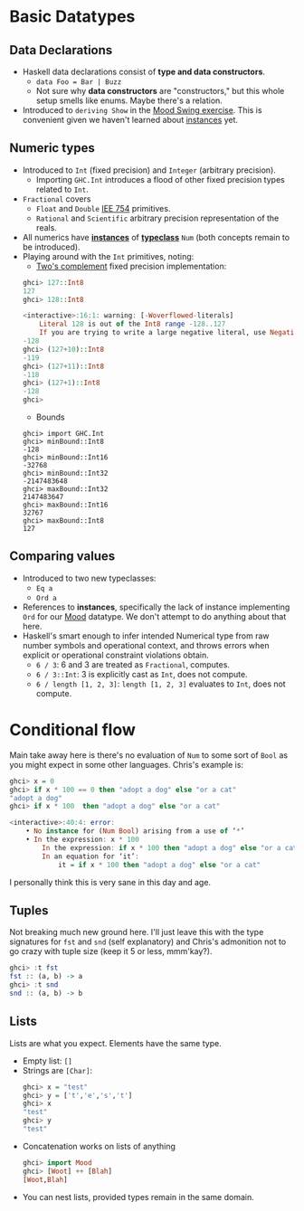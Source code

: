 # Basic Datatypes

## Data Declarations

* Haskell data declarations consist of **type and data constructors**.
    * `data Foo = Bar | Buzz`
    * Not sure why **data constructors** are "constructors," but this whole setup smells like enums. Maybe there's a relation.
* Introduced to `deriving Show` in the [Mood Swing exercise](exercises/solutions.md#mood). This is convenient given we haven't learned about [instances]() yet.

## Numeric types

* Introduced to `Int` (fixed precision) and `Integer` (arbitrary precision).
    * Importing `GHC.Int` introduces a flood of other fixed precision types related to `Int`.
* `Fractional` covers
    * `Float` and `Double` [IEE 754](https://en.wikipedia.org/wiki/IEEE_754) primitives.
    * `Rational` and `Scientific` arbitrary precision representation of the reals.
* All numerics have **[instances]()** of **[typeclass]()** `Num` (both concepts remain to be introduced).
* Playing around with the `Int` primitives, noting:
    * [Two's complement](https://en.wikipedia.org/wiki/Two%27s_complement) fixed precision implementation:
    ```haskell
    ghci> 127::Int8
    127
    ghci> 128::Int8

    <interactive>:16:1: warning: [-Woverflowed-literals]
        Literal 128 is out of the Int8 range -128..127
        If you are trying to write a large negative literal, use NegativeLiterals
    -128
    ghci> (127+10)::Int8
    -119
    ghci> (127+11)::Int8
    -118
    ghci> (127+1)::Int8
    -128
    ghci>
    ```
    * Bounds
    ```
    ghci> import GHC.Int
    ghci> minBound::Int8
    -128
    ghci> minBound::Int16
    -32768
    ghci> minBound::Int32
    -2147483648
    ghci> maxBound::Int32
    2147483647
    ghci> maxBound::Int16
    32767
    ghci> maxBound::Int8
    127
    ```

## Comparing values

* Introduced to two new typeclasses:
    * `Eq a`
    * `Ord a`
* References to **instances**, specifically the lack of instance implementing `Ord` for our [Mood](solutions.hs) datatype. We don't attempt to do anything about that here.
* Haskell's smart enough to infer intended Numerical type from raw number symbols and operational context, and throws errors when explicit or operational constraint violations obtain.
    * `6 / 3`: 6 and 3 are treated as `Fractional`, computes.
    * `6 / 3::Int`: 3 is explicitly cast as `Int`, does not compute.
    * `6 / length [1, 2, 3]`: `length [1, 2, 3]` evaluates to `Int`, does not compute.


# Conditional flow

Main take away here is there's no evaluation of `Num` to some sort of `Bool` as you might expect in some other languages. Chris's example is:

```haskell
ghci> x = 0
ghci> if x * 100 == 0 then "adopt a dog" else "or a cat"
"adopt a dog"
ghci> if x * 100  then "adopt a dog" else "or a cat"

<interactive>:40:4: error:
    • No instance for (Num Bool) arising from a use of ‘*’
    • In the expression: x * 100
        In the expression: if x * 100 then "adopt a dog" else "or a cat"
        In an equation for ‘it’:
            it = if x * 100 then "adopt a dog" else "or a cat"
```

I personally think this is very sane in this day and age.

## Tuples

Not breaking much new ground here. I'll just leave this with the type signatures for `fst` and `snd` (self explanatory) and Chris's admonition not to go crazy with tuple size (keep it 5 or less, mmm'kay?).
```haskell
ghci> :t fst
fst :: (a, b) -> a
ghci> :t snd
snd :: (a, b) -> b
```

## Lists

Lists are what you expect. Elements have the same type.

* Empty list: `[]`
* Strings are `[Char]`:
    ```haskell
    ghci> x = "test"
    ghci> y = ['t','e','s','t']
    ghci> x
    "test"
    ghci> y
    "test"
    ```
* Concatenation works on lists of anything
    ```haskell
    ghci> import Mood
    ghci> [Woot] ++ [Blah]
    [Woot,Blah]
    ```
* You can nest lists, provided types remain in the same domain.

